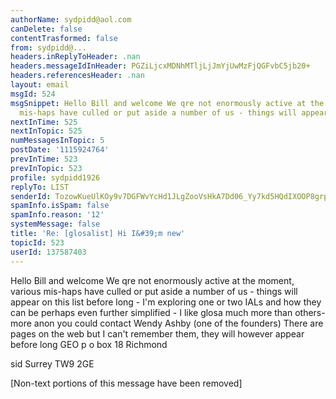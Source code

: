 ```yaml
---
authorName: sydpidd@aol.com
canDelete: false
contentTrasformed: false
from: sydpidd@...
headers.inReplyToHeader: .nan
headers.messageIdInHeader: PGZiLjcxMDNhMTljLjJmYjUwMzFjQGFvbC5jb20+
headers.referencesHeader: .nan
layout: email
msgId: 524
msgSnippet: Hello Bill and welcome We qre not enormously active at the moment, various
  mis-haps have culled or put aside a number of us - things will appear on this list
nextInTime: 525
nextInTopic: 525
numMessagesInTopic: 5
postDate: '1115924764'
prevInTime: 523
prevInTopic: 523
profile: sydpidd1926
replyTo: LIST
senderId: TozowKueUlKOy9v7DGFWvYcHd1JLgZooVsHkA7Dd06_Yy7kd5HQdIXOOP8grpGzVF82_u6X3
spamInfo.isSpam: false
spamInfo.reason: '12'
systemMessage: false
title: 'Re: [glosalist] Hi I&#39;m new'
topicId: 523
userId: 137587403
---
```


Hello Bill and welcome
We qre not enormously active at the moment, various mis-haps have culled or 
put aside a number of us - things will appear on this list before long - I'm 
exploring one or two IALs and how they can be perhaps even further simplified - 
I like glosa much more than others- more anon
you could contact Wendy Ashby (one of the founders)
There are pages on the web but I can't remember them, they will however 
appear before long
GEO
p o box 18 
Richmond 

sid
Surrey 
TW9 2GE


[Non-text portions of this message have been removed]



